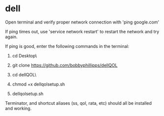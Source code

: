 # dell
Open terminal and verify proper network connection with 'ping google.com'

If ping times out, use 'service network restart' to restart the network and try again.

If ping is good, enter the following commands in the terminal:

1. cd Desktop\

2. git clone https://github.com/bobbyphillipps/dellQOL

3. cd dellQOL\

4. chmod +x dellqolsetup.sh

5. dellqolsetup.sh

Terminator, and shortcut aliases (ss, qol, rata, etc) should all be installed and working.